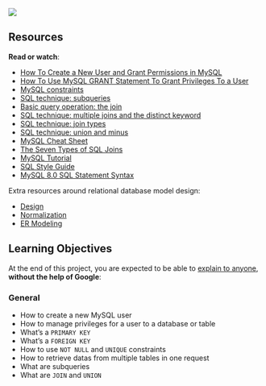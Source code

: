 ![](https://s3.amazonaws.com/intranet-projects-files/holbertonschool-higher-level_programming+/274/66988091.jpg)

Resources
---------

**Read or watch**:

*   [How To Create a New User and Grant Permissions in MySQL](/rltoken/RniBKj48bnIN8xpXhGl1yA "How To Create a New User and Grant Permissions in MySQL")
*   [How To Use MySQL GRANT Statement To Grant Privileges To a User](/rltoken/FIiEIvA6IN_hSKM5TvgyxQ "How To Use MySQL GRANT Statement To Grant Privileges To a User")
*   [MySQL constraints](/rltoken/LrovGa6N-OE2ID_tpWZRaQ "MySQL constraints")
*   [SQL technique: subqueries](/rltoken/kR71h5zjkPtx4kBoVf7q0g "SQL technique: subqueries")
*   [Basic query operation: the join](/rltoken/rNMJeQ1jbNTCljbvCSjf6w "Basic query operation: the join")
*   [SQL technique: multiple joins and the distinct keyword](/rltoken/HhZ6TJ1q5S0aR4lhfpKdOQ "SQL technique: multiple joins and the distinct keyword")
*   [SQL technique: join types](/rltoken/T6FZUQdsMzr8hgNInBzudA "SQL technique: join types")
*   [SQL technique: union and minus](/rltoken/Nd-sdM8QUpf0YKIlXzVv4w "SQL technique: union and minus")
*   [MySQL Cheat Sheet](/rltoken/xP00kJWWi0SzvK-Lt8YdLQ "MySQL Cheat Sheet")
*   [The Seven Types of SQL Joins](/rltoken/-plhBsra0N7BOuFoEg--zg "The Seven Types of SQL Joins")
*   [MySQL Tutorial](/rltoken/I4Lws_eQrIrNTbkZvvk-oQ "MySQL Tutorial")
*   [SQL Style Guide](/rltoken/051eAEP_rePBU7jeh879GA "SQL Style Guide")
*   [MySQL 8.0 SQL Statement Syntax](/rltoken/YavbYiraYFr8oTukT_N6eQ "MySQL 8.0 SQL Statement Syntax")

Extra resources around relational database model design:

*   [Design](/rltoken/EWLRPeqr5sQ9AqfoG_KXxw "Design")
*   [Normalization](/rltoken/mqBhYoSYbhH5ZZrhDcY0kA "Normalization")
*   [ER Modeling](/rltoken/R0exkJmf-2ddKjGfa8D0dA "ER Modeling")

Learning Objectives
-------------------

At the end of this project, you are expected to be able to [explain to anyone](/rltoken/0qci3VdIVdKJXldEZ6zAjA "explain to anyone"), **without the help of Google**:

### General

*   How to create a new MySQL user
*   How to manage privileges for a user to a database or table
*   What’s a `PRIMARY KEY`
*   What’s a `FOREIGN KEY`
*   How to use `NOT NULL` and `UNIQUE` constraints
*   How to retrieve datas from multiple tables in one request
*   What are subqueries
*   What are `JOIN` and `UNION`